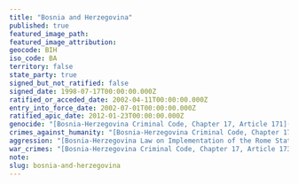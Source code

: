 ```yaml
---
title: "Bosnia and Herzegovina"
published: true
featured_image_path:
featured_image_attribution:
geocode: BIH
iso_code: BA
territory: false
state_party: true
signed_but_not_ratified: false
signed_date: 1998-07-17T00:00:00.000Z
ratified_or_acceded_date: 2002-04-11T00:00:00.000Z
entry_into_force_date: 2002-07-01T00:00:00.000Z
ratified_apic_date: 2012-01-23T00:00:00.000Z
genocide: "[Bosnia-Herzegovina Criminal Code, Chapter 17, Article 171](https://iccdb.hrlc.net/data/doc/118/keyword/46/)"
crimes_against_humanity: "[Bosnia-Herzegovina Criminal Code, Chapter 17, Article 172](https://iccdb.hrlc.net/data/doc/118/keyword/13/)"
aggression: "[Bosnia-Herzegovina Law on Implementation of the Rome Statute of the International Criminal Court and Cooperation with the International Criminal Court, Article 2](http://iccdb.webfactional.com/documents/implementations/pdf/BH_Law_on_Implementation_of_the_Rome_Statute_ENG.pdf)"
war_crimes: "[Bosnia-Herzegovina Criminal Code, Chapter 17, Article 173](https://iccdb.hrlc.net/data/doc/118/keyword/145/)"
note:
slug: bosnia-and-herzegovina
---
```


